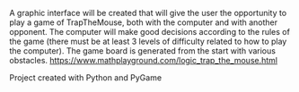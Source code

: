 A graphic interface will be created that will give the user the opportunity to play a game of
TrapTheMouse, both with the computer and with another opponent. The computer will make good decisions
according to the rules of the game (there must be at least 3 levels of difficulty related to how to play
the computer). The game board is generated from the start with various obstacles.
https://www.mathplayground.com/logic_trap_the_mouse.html

Project created with Python and PyGame
